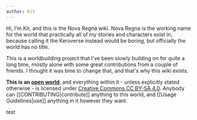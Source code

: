 ```yaml
---
author: Kit
---
```

Hi, I'm Kit, and this is the Nova Regna wiki. Nova Regna is the working name for the world that practically all of my stories and characters exist in, because calling it the Keroverse instead would be boring, but officially the world has no title.

This is a worldbuilding project that I've been slowly building on for quite a long time, mostly alone with some great contributions from a couple of friends. I thought it was time to change that, and that's why this wiki exists.

**This is an [open world](https://opendefinition.org/)**, and everything within it - unless explicitly stated otherwise - is licensed under [Creative Commons CC BY-SA 4.0](https://creativecommons.org/licenses/by-sa/4.0/). Anybody can [[CONTRIBUTING|contribute]] anything to this world, and [[Usage Guidelines|use]] anything in it however they want.

test
